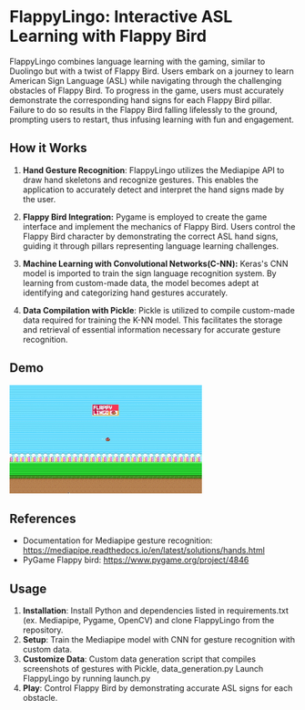 # FlappyLingo: Interactive ASL Learning with Flappy Bird
FlappyLingo combines language learning with the gaming, similar to Duolingo but with a twist of Flappy Bird. Users embark on a journey to learn American Sign Language (ASL) while navigating through the challenging obstacles of Flappy Bird. To progress in the game, users must accurately demonstrate the corresponding hand signs for each Flappy Bird pillar. Failure to do so results in the Flappy Bird falling lifelessly to the ground, prompting users to restart, thus infusing learning with fun and engagement.

## How it Works
1. **Hand Gesture Recognition**:
FlappyLingo utilizes the Mediapipe API to draw hand skeletons and recognize gestures. This enables the application to accurately detect and interpret the hand signs made by the user.

2. **Flappy Bird Integration:**
Pygame is employed to create the game interface and implement the mechanics of Flappy Bird. Users control the Flappy Bird character by demonstrating the correct ASL hand signs, guiding it through pillars representing language learning challenges.

3. **Machine Learning with Convolutional Networks(C-NN):**
Keras's CNN model is imported to train the sign language recognition system. By learning from custom-made data, the model becomes adept at identifying and categorizing hand gestures accurately.

4. **Data Compilation with Pickle**:
Pickle is utilized to compile custom-made data required for training the K-NN model. This facilitates the storage and retrieval of essential information necessary for accurate gesture recognition.

## Demo
![](https://github.com/Jix0u/FlappyLingo/blob/main/readme/flappylingomovie.gif)

## References
- Documentation for Mediapipe gesture recognition: https://mediapipe.readthedocs.io/en/latest/solutions/hands.html
- PyGame Flappy bird: https://www.pygame.org/project/4846

## Usage

1. **Installation**:
Install Python and dependencies listed in requirements.txt (ex. Mediapipe, Pygame, OpenCV) and clone FlappyLingo from the repository.
2. **Setup**:
Train the Mediapipe model with CNN for gesture recognition with custom data.
3. **Customize Data**:
Custom data generation script that compiles screenshots of gestures with Pickle, data_generation.py
Launch FlappyLingo by running launch.py
5. **Play**:
Control Flappy Bird by demonstrating accurate ASL signs for each obstacle.
